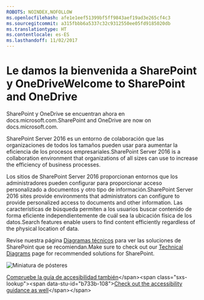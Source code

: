```yaml
---
ROBOTS: NOINDEX,NOFOLLOW
ms.openlocfilehash: afe1e1eef51399bf5ff9843aef19ad3e265cf4c3
ms.sourcegitcommit: a315fbbb6a5337c32c9312550ee05fd9185020db
ms.translationtype: HT
ms.contentlocale: es-ES
ms.lasthandoff: 11/02/2017
---
```

# <a name="welcome-to-sharepoint-and-onedrive"></a><span data-ttu-id="b733b-101">Le damos la bienvenida a SharePoint y OneDrive</span><span class="sxs-lookup"><span data-stu-id="b733b-101">Welcome to SharePoint and OneDrive</span></span>

<span data-ttu-id="b733b-102">SharePoint y OneDrive se encuentran ahora en docs.microsoft.com.</span><span class="sxs-lookup"><span data-stu-id="b733b-102">SharePoint and OneDrive are now on docs.microsoft.com.</span></span> 

<span data-ttu-id="b733b-103">SharePoint Server 2016 es un entorno de colaboración que las organizaciones de todos los tamaños pueden usar para aumentar la eficiencia de los procesos empresariales.</span><span class="sxs-lookup"><span data-stu-id="b733b-103">SharePoint Server 2016 is a collaboration environment that organizations of all sizes can use to increase the efficiency of business processes.</span></span> 

<span data-ttu-id="b733b-104">Los sitios de SharePoint Server 2016 proporcionan entornos que los administradores pueden configurar para proporcionar acceso personalizado a documentos y otro tipo de información.</span><span class="sxs-lookup"><span data-stu-id="b733b-104">SharePoint Server 2016 sites provide environments that administrators can configure to provide personalized access to documents and other information.</span></span> <span data-ttu-id="b733b-105">Las características de búsqueda permiten a los usuarios buscar contenido de forma eficiente independientemente de cuál sea la ubicación física de los datos.</span><span class="sxs-lookup"><span data-stu-id="b733b-105">Search features enable users to find content efficiently regardless of the physical location of data.</span></span>

<span data-ttu-id="b733b-106">Revise nuestra página [Diagramas técnicos](https://technet.microsoft.com/en-us/library/cc263199(v=office.16).aspx) para ver las soluciones de SharePoint que se recomiendan.</span><span class="sxs-lookup"><span data-stu-id="b733b-106">Make sure to check out our [Technical Diagrams](https://technet.microsoft.com/en-us/library/cc263199(v=office.16).aspx) page for recommended solutions for SharePoint.</span></span>


![Miniatura de pósteres](media/testfile.png)

<span data-ttu-id="b733b-108">[Compruebe la guía de accesibilidad también](https://technet.microsoft.com/en-us/library/mt790686(v=office.16).aspx)</span><span class="sxs-lookup"><span data-stu-id="b733b-108">[Check out the accessibility guidance as well](https://technet.microsoft.com/en-us/library/mt790686(v=office.16).aspx)</span></span>
